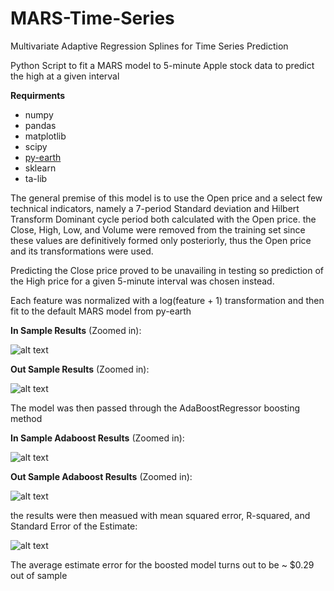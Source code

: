 # MARS-Time-Series
Multivariate Adaptive Regression Splines for Time Series Prediction

Python Script to fit a MARS model to 5-minute Apple stock data to predict the high at a given interval

**Requirments**
- numpy
- pandas
- matplotlib
- scipy
- [py-earth](https://github.com/scikit-learn-contrib/py-earth)
- sklearn
- ta-lib

The general premise of this model is to use the Open price and a select few technical indicators, namely a 7-period Standard deviation and Hilbert Transform Dominant cycle period both calculated with the Open price. the Close, High, Low, and Volume were removed from the training set since these values are definitively formed only posteriorly, thus the Open price and its transformations were used.

Predicting the Close price proved to be unavailing in testing so prediction of the High price for a given 5-minute interval was chosen instead.

Each feature was normalized with a log(feature + 1) transformation and then fit to the default MARS model from py-earth

**In Sample Results** (Zoomed in):

![alt text](https://github.com/Nicholas-Picini/MARS-Time-Series/blob/master/MARS1.png)


**Out Sample Results** (Zoomed in):

![alt text](https://github.com/Nicholas-Picini/MARS-Time-Series/blob/master/MARS2.png)


The model was then passed through the AdaBoostRegressor boosting method

**In Sample Adaboost Results** (Zoomed in):

![alt text](https://github.com/Nicholas-Picini/MARS-Time-Series/blob/master/AB1.png)

**Out Sample Adaboost Results** (Zoomed in):

![alt text](https://github.com/Nicholas-Picini/MARS-Time-Series/blob/master/AB2.png)


the results were then measued with mean squared error, R-squared, and Standard Error of the Estimate:

![alt text](https://github.com/Nicholas-Picini/MARS-Time-Series/blob/master/Stats.png)

The average estimate error for the boosted model turns out to be ~ $0.29 out of sample
